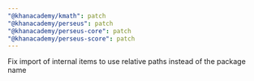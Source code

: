 ```yaml
---
"@khanacademy/kmath": patch
"@khanacademy/perseus": patch
"@khanacademy/perseus-core": patch
"@khanacademy/perseus-score": patch
---
```


Fix import of internal items to use relative paths instead of the package name
